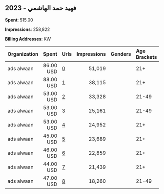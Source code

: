 ## 2023 - فهيد حمد الهاشمي 
**Spent**: 515.00

**Impressions**: 258,822

**Billing Addresses**: KW

|Organization|Spent|Urls|Impressions|Genders|Age Brackets|Country Codes|
|:---|---:|:---|---:|:---|:---|:---|
|ads alwaan|86.00 USD|[0](https://www.snap.com/political-ads/asset/fa555c7e0af60b753539665a3c76d4796439a91d999bf5b3f745a3a5b39c4a31?mediaType=mp4)|51,019||21+|kuwait|
|ads alwaan|88.00 USD|[1](https://www.snap.com/political-ads/asset/943425f8e3c9601dd80e256a0f51c5522072a66819fd6c3bb1c85208d406506e?mediaType=mp4)|38,115||21+|kuwait|
|ads alwaan|53.00 USD|[2](https://www.snap.com/political-ads/asset/3f436ef3a2318e341aa9ff13dc4052bbfc1bbd3ba2a4e9e24faeae80622d4b86?mediaType=mp4)|33,328||21-49|kuwait|
|ads alwaan|53.00 USD|[3](https://www.snap.com/political-ads/asset/3f436ef3a2318e341aa9ff13dc4052bbfc1bbd3ba2a4e9e24faeae80622d4b86?mediaType=mp4)|25,161||21-49|kuwait|
|ads alwaan|53.00 USD|[4](https://www.snap.com/political-ads/asset/3f436ef3a2318e341aa9ff13dc4052bbfc1bbd3ba2a4e9e24faeae80622d4b86?mediaType=mp4)|24,952||21+|kuwait|
|ads alwaan|45.00 USD|[5](https://www.snap.com/political-ads/asset/943425f8e3c9601dd80e256a0f51c5522072a66819fd6c3bb1c85208d406506e?mediaType=mp4)|23,689||21+|kuwait|
|ads alwaan|46.00 USD|[6](https://www.snap.com/political-ads/asset/fa555c7e0af60b753539665a3c76d4796439a91d999bf5b3f745a3a5b39c4a31?mediaType=mp4)|22,859||21+|kuwait|
|ads alwaan|44.00 USD|[7](https://www.snap.com/political-ads/asset/fa555c7e0af60b753539665a3c76d4796439a91d999bf5b3f745a3a5b39c4a31?mediaType=mp4)|21,439||21+|kuwait|
|ads alwaan|47.00 USD|[8](https://www.snap.com/political-ads/asset/943425f8e3c9601dd80e256a0f51c5522072a66819fd6c3bb1c85208d406506e?mediaType=mp4)|18,260||21-49|kuwait|

